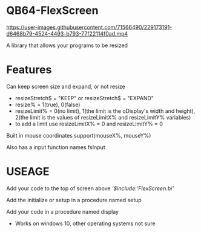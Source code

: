 
# QB64-FlexScreen

https://user-images.githubusercontent.com/71566490/229173191-d6468b79-4524-4493-b793-77f22114f0ad.mp4



A library that allows your programs to be resized

# Features

Can keep screen size and expand, or not resize

* resizeStretch$ = "KEEP" or resizeStretch$ = "EXPAND"
* resize% = 1(true), 0(false)
* resizeLimit% = 0(no limit), 1(the limit is the oDisplay's width and height), 2(the limit is the values of resizeLimitX% and resizeLimitY% variables)
* to add a limit use resizeLimitX% = 0 and resizeLimitY% = 0

Built in mouse coordinates support(mouseX%, mouseY%)

Also has a input function names fsInput

# USEAGE

Add your code to the top of screen above *'$include:'FlexScreen.bi'*

Add the initialize or setup in a procedure named setup

Add your code in a procedure named display

* Works on windows 10, other operating systems not sure
